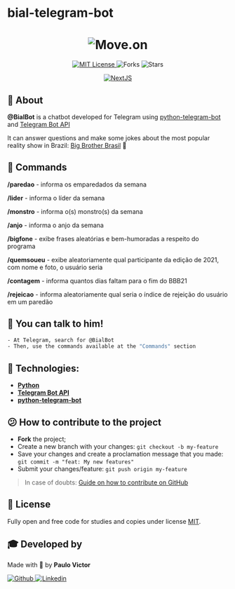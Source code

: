 # bial-telegram-bot

<h1 align="center">
    <img alt="Move.on" title="Move.on" src="https://i.imgur.com/xX5WfP3.png" />
</h1>
<p align="center">
  <a href="https://opensource.org/licenses/MIT" title="MIT License">
    <img  src="https://img.shields.io/github/license/pvict/bial-telegram-bot?color=6454C8&style=for-the-badge" alt="MIT License">
  </a>
  
  <img src="https://img.shields.io/github/forks/pvict/bial-telegram-bot?label=forks&message=MIT&color=6454C8&style=for-the-badge" alt="Forks">     

  <img src="https://img.shields.io/github/stars/pvict/bial-telegram-bot?label=stars&message=MIT&color=6454C8&style=for-the-badge" alt="Stars">

</p>
<p align="center">

  <a target="_blank" href="https://www.python.org/">
      <img alt="NextJS" src="https://img.shields.io/badge/%20-python-6454C8?logo=python&style=for-the-badge&logoColor=white">
  </a>

</p>

## :bookmark_tabs: About

**@BialBot** is a chatbot developed for Telegram using [python-telegram-bot](https://github.com/python-telegram-bot/python-telegram-bot) and [Telegram Bot API](https://core.telegram.org/bots/api)

It can answer questions and make some jokes about the most popular reality show in Brazil: [Big Brother Brasil](https://gshow.globo.com/realities/bbb/) 🎥

## :wrench: Commands
**/paredao** - informa os emparedados da semana

**/lider** - informa o líder da semana

**/monstro** - informa o(s) monstro(s) da semana

**/anjo** - informa o anjo da semana

**/bigfone** - exibe frases aleatórias e bem-humoradas a respeito do programa

**/quemsoueu** - exibe aleatoriamente qual participante da edição de 2021, com nome e foto, o usuário seria

**/contagem** - informa quantos dias faltam para o fim do BBB21

**/rejeicao** - informa aleatoriamente qual seria o índice de rejeição do usuário em um paredão

## :speech_balloon: You can talk to him!
```bash
- At Telegram, search for @BialBot
- Then, use the commands available at the "Commands" section 
```

## :electric_plug: Technologies:

- **[Python](https://www.python.org/)**
- **[Telegram Bot API](https://core.telegram.org/bots/api)**
- **[python-telegram-bot](https://github.com/python-telegram-bot/python-telegram-bot)**

## :confused: How to contribute to the project

- **Fork** the project;
- Create a new branch with your changes: `git checkout -b my-feature`
- Save your changes and create a proclamation message that you made: `git commit -m "feat: My new features"`
- Submit your changes/feature: `git push origin my-feature`

> In case of doubts: [Guide on how to contribute on GitHub](https://github.com/firstcontributions/first-contributions)


## :book: License

Fully open and free code for studies and copies under license [MIT](/LICENSE).


## :mortar_board: Developed by

Made with :purple_heart: by **Paulo Victor**

<p align="left">
  <a href="https://github.com/pvict">
    <img alt="Github" src="https://img.shields.io/badge/%20-GITHUB-6454C8?logo=github&style=for-the-badge&logoColor=white"/>
  </a>
  <a href="https://www.linkedin.com/in/pvict/">
    <img alt="Linkedin" src="https://img.shields.io/badge/%20-Linkedin-6454C8?logo=linkedin&style=for-the-badge&logoColor=white"/>
  </a>
</p>
